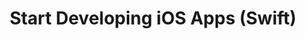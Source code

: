 ---
title: Start Developing iOS Apps (Swift)
category: mob-dev
resource-url: https://developer.apple.com/library/content/referencelibrary/GettingStarted/DevelopiOSAppsSwift/
blurb: The perfect starting point for creating apps that run on iPhone and iPad learning the tools, major concepts, and best practices that will ease your path.
suggester: Matt
audience: Beginner
---